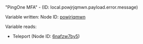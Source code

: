 "PingOne MFA" - (ID: local.powjrjqmwn.payload.error.message)

Variable written:
Node ID: [powjrjqmwn](../nodes/powjrjqmwn.md)

Variable reads:
* Teleport (Node ID: [6nafzw7by5](../nodes/6nafzw7by5.md))
